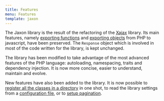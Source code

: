 ```yaml
---
title: Features
menu: Features
template: jaxon
---
```


The Jaxon library is the result of the refactoring of the [Xajax](http://www.xajax-project.org?target=_blank) library.
Its main features, namely [exporting functions](../../docs/requests/objects) and [exporting objects](../../docs/requests/objects) from PHP to javascript, have been preserved.
The `Response` object which is involved in most of the code written for the library, is kept unchanged.

The library has been modified to take advantage of the most advanced features of the PHP language: autoloading, namespacing, traits and dependency injection.
It is now more concise, easier to understand, maintain and evolve.

New features have also been added to the library.
It is now possible to [register all the classes in a directory](../../../docs/advanced/directories) in one shot, to read the library settings from a [configuration file](../../../docs/usage/configuration), or to [setup pagination](../../../docs/advanced/pagination).
